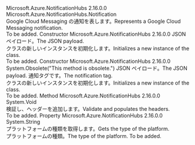 <Type Name="GcmNotification" FullName="Microsoft.Azure.NotificationHubs.GcmNotification">
  <TypeSignature Language="C#" Value="public sealed class GcmNotification : Microsoft.Azure.NotificationHubs.Notification" />
  <TypeSignature Language="ILAsm" Value=".class public auto ansi sealed beforefieldinit GcmNotification extends Microsoft.Azure.NotificationHubs.Notification" />
  <TypeSignature Language="DocId" Value="T:Microsoft.Azure.NotificationHubs.GcmNotification" />
  <TypeSignature Language="VB.NET" Value="Public NotInheritable Class GcmNotification&#xA;Inherits Notification" />
  <TypeSignature Language="F#" Value="type GcmNotification = class&#xA;    inherit Notification" />
  <AssemblyInfo>
    <AssemblyName>Microsoft.Azure.NotificationHubs</AssemblyName>
    <AssemblyVersion>2.16.0.0</AssemblyVersion>
  </AssemblyInfo>
  <Base>
    <BaseTypeName>Microsoft.Azure.NotificationHubs.Notification</BaseTypeName>
  </Base>
  <Interfaces></Interfaces>
  <Docs>
    <summary><span data-ttu-id="451ff-101">Google Cloud Messaging の通知を表します。</span><span class="sxs-lookup"><span data-stu-id="451ff-101">Represents a Google Cloud Messaging notification.</span></span></summary>
    <remarks>To be added.</remarks>
  </Docs>
  <Members>
    <Member MemberName=".ctor">
      <MemberSignature Language="C#" Value="public GcmNotification (string jsonPayload);" />
      <MemberSignature Language="ILAsm" Value=".method public hidebysig specialname rtspecialname instance void .ctor(string jsonPayload) cil managed" />
      <MemberSignature Language="DocId" Value="M:Microsoft.Azure.NotificationHubs.GcmNotification.#ctor(System.String)" />
      <MemberSignature Language="VB.NET" Value="Public Sub New (jsonPayload As String)" />
      <MemberSignature Language="F#" Value="new Microsoft.Azure.NotificationHubs.GcmNotification : string -&gt; Microsoft.Azure.NotificationHubs.GcmNotification" Usage="new Microsoft.Azure.NotificationHubs.GcmNotification jsonPayload" />
      <MemberType>Constructor</MemberType>
      <AssemblyInfo>
        <AssemblyName>Microsoft.Azure.NotificationHubs</AssemblyName>
        <AssemblyVersion>2.16.0.0</AssemblyVersion>
      </AssemblyInfo>
      <Parameters>
        <Parameter Name="jsonPayload" Type="System.String" />
      </Parameters>
      <Docs>
        <param name="jsonPayload"><span data-ttu-id="451ff-102">JSON ペイロード。</span><span class="sxs-lookup"><span data-stu-id="451ff-102">The JSON payload.</span></span></param>
        <summary><span data-ttu-id="451ff-103"><see cref="T:Microsoft.Azure.NotificationHubs.GcmNotification" /> クラスの新しいインスタンスを初期化します。</span><span class="sxs-lookup"><span data-stu-id="451ff-103">Initializes a new instance of the <see cref="T:Microsoft.Azure.NotificationHubs.GcmNotification" /> class.</span></span></summary>
        <remarks>To be added.</remarks>
      </Docs>
    </Member>
    <Member MemberName=".ctor">
      <MemberSignature Language="C#" Value="public GcmNotification (string jsonPayload, string tag);" />
      <MemberSignature Language="ILAsm" Value=".method public hidebysig specialname rtspecialname instance void .ctor(string jsonPayload, string tag) cil managed" />
      <MemberSignature Language="DocId" Value="M:Microsoft.Azure.NotificationHubs.GcmNotification.#ctor(System.String,System.String)" />
      <MemberSignature Language="VB.NET" Value="Public Sub New (jsonPayload As String, tag As String)" />
      <MemberSignature Language="F#" Value="new Microsoft.Azure.NotificationHubs.GcmNotification : string * string -&gt; Microsoft.Azure.NotificationHubs.GcmNotification" Usage="new Microsoft.Azure.NotificationHubs.GcmNotification (jsonPayload, tag)" />
      <MemberType>Constructor</MemberType>
      <AssemblyInfo>
        <AssemblyName>Microsoft.Azure.NotificationHubs</AssemblyName>
        <AssemblyVersion>2.16.0.0</AssemblyVersion>
      </AssemblyInfo>
      <Attributes>
        <Attribute>
          <AttributeName>System.Obsolete("This method is obsolete.")</AttributeName>
        </Attribute>
      </Attributes>
      <Parameters>
        <Parameter Name="jsonPayload" Type="System.String" />
        <Parameter Name="tag" Type="System.String" />
      </Parameters>
      <Docs>
        <param name="jsonPayload"><span data-ttu-id="451ff-104">JSON ペイロード。</span><span class="sxs-lookup"><span data-stu-id="451ff-104">The JSON payload.</span></span></param>
        <param name="tag"><span data-ttu-id="451ff-105">通知タグです。</span><span class="sxs-lookup"><span data-stu-id="451ff-105">The notification tag.</span></span></param>
        <summary><span data-ttu-id="451ff-106"><see cref="T:Microsoft.Azure.NotificationHubs.GcmNotification" /> クラスの新しいインスタンスを初期化します。</span><span class="sxs-lookup"><span data-stu-id="451ff-106">Initializes a new instance of the <see cref="T:Microsoft.Azure.NotificationHubs.GcmNotification" /> class.</span></span></summary>
        <remarks>To be added.</remarks>
      </Docs>
    </Member>
    <Member MemberName="OnValidateAndPopulateHeaders">
      <MemberSignature Language="C#" Value="protected override void OnValidateAndPopulateHeaders ();" />
      <MemberSignature Language="ILAsm" Value=".method familyhidebysig virtual instance void OnValidateAndPopulateHeaders() cil managed" />
      <MemberSignature Language="DocId" Value="M:Microsoft.Azure.NotificationHubs.GcmNotification.OnValidateAndPopulateHeaders" />
      <MemberSignature Language="VB.NET" Value="Protected Overrides Sub OnValidateAndPopulateHeaders ()" />
      <MemberSignature Language="F#" Value="override this.OnValidateAndPopulateHeaders : unit -&gt; unit" Usage="gcmNotification.OnValidateAndPopulateHeaders " />
      <MemberType>Method</MemberType>
      <AssemblyInfo>
        <AssemblyName>Microsoft.Azure.NotificationHubs</AssemblyName>
        <AssemblyVersion>2.16.0.0</AssemblyVersion>
      </AssemblyInfo>
      <ReturnValue>
        <ReturnType>System.Void</ReturnType>
      </ReturnValue>
      <Parameters />
      <Docs>
        <summary>
            <span data-ttu-id="451ff-107">検証し、ヘッダーを追加します。</span><span class="sxs-lookup"><span data-stu-id="451ff-107">Validate and populates the headers.</span></span>
            </summary>
        <remarks>To be added.</remarks>
      </Docs>
    </Member>
    <Member MemberName="PlatformType">
      <MemberSignature Language="C#" Value="protected override string PlatformType { get; }" />
      <MemberSignature Language="ILAsm" Value=".property instance string PlatformType" />
      <MemberSignature Language="DocId" Value="P:Microsoft.Azure.NotificationHubs.GcmNotification.PlatformType" />
      <MemberSignature Language="VB.NET" Value="Protected Overrides ReadOnly Property PlatformType As String" />
      <MemberSignature Language="F#" Value="member this.PlatformType : string" Usage="Microsoft.Azure.NotificationHubs.GcmNotification.PlatformType" />
      <MemberType>Property</MemberType>
      <AssemblyInfo>
        <AssemblyName>Microsoft.Azure.NotificationHubs</AssemblyName>
        <AssemblyVersion>2.16.0.0</AssemblyVersion>
      </AssemblyInfo>
      <ReturnValue>
        <ReturnType>System.String</ReturnType>
      </ReturnValue>
      <Docs>
        <summary>
            <span data-ttu-id="451ff-108">プラットフォームの種類を取得します。</span><span class="sxs-lookup"><span data-stu-id="451ff-108">Gets the type of the platform.</span></span>
            </summary>
        <value>
            <span data-ttu-id="451ff-109">プラットフォームの種類。</span><span class="sxs-lookup"><span data-stu-id="451ff-109">The type of the platform.</span></span>
            </value>
        <remarks>To be added.</remarks>
      </Docs>
    </Member>
  </Members>
</Type>